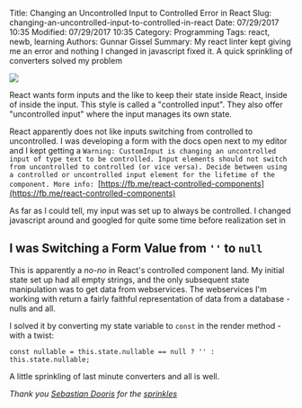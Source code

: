 ﻿Title: Changing an Uncontrolled Input to Controlled Error in React
Slug: changing-an-uncontrolled-input-to-controlled-in-react
Date: 07/29/2017 10:35
Modified: 07/29/2017 10:35
Category: Programming
Tags: react, newb, learning
Authors: Gunnar Gissel
Summary: My react linter kept giving me an error and nothing I changed in javascript fixed it.  A quick sprinkling of converters solved my problem


<img src="i.imgur.com/gAbkVMzl.jpg"/>


React wants form inputs and the like to keep their state inside React, inside of inside the input.  This style is called a "controlled input".  They also offer "uncontrolled input" where the input manages its own state.


React apparently does not like inputs switching from controlled to uncontrolled.  I was developing a form with the docs open next to my editor and I kept getting a `Warning: CustomInput is changing an uncontrolled input of type text to be controlled. Input elements should not switch from uncontrolled to controlled (or vice versa). Decide between using a controlled or uncontrolled input element for the lifetime of the component. More info: `[https://fb.me/react-controlled-components](https://fb.me/react-controlled-components)


As far as I could tell, my input was set up to always be controlled.  I changed javascript around and googled for quite some time before realization set in


## I was Switching a Form Value from `''` to `null`


This is apparently a _no-no_ in React's controlled component land.  My initial state set up had all empty strings, and the only subsequent state manipulation was to get data from webservices.  The webservices I'm working with return a fairly faithful representation of data from a database - nulls and all.


I solved it by converting my state variable to `const` in the render method - with a twist:


    const nullable = this.state.nullable == null ? '' : this.state.nullable;


A little sprinkling of last minute converters and all is well.

_Thank you [Sebastian Dooris](https://www.flickr.com/photos/sebastiandooris/) for the [sprinkles](https://flic.kr/p/61ZqoU)_